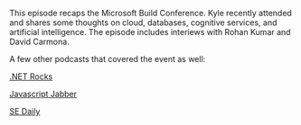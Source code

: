 This episode recaps the Microsoft Build Conference.  Kyle recently attended and shares some thoughts on cloud, databases, cognitive services, and artificial intelligence.  The episode includes interiews with Rohan Kumar
and David Carmona.

A few other podcasts that covered the event as well:

[.NET Rocks](https://www.dotnetrocks.com/)

[Javascript Jabber](https://devchat.tv/js-jabber)

[SE Daily](https://softwareengineeringdaily.com/category/podcast/)
